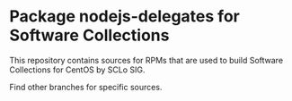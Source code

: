 # Package nodejs-delegates for Software Collections

This repository contains sources for RPMs that are used
to build Software Collections for CentOS by SCLo SIG.

Find other branches for specific sources.
